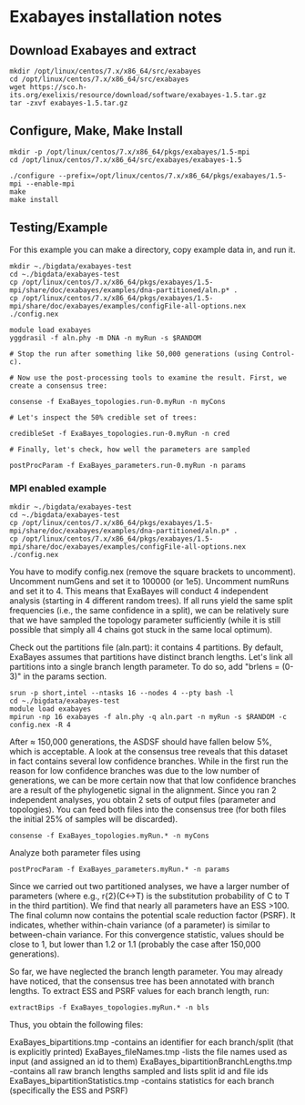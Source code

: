# Exabayes installation notes

## Download Exabayes and extract

```
mkdir /opt/linux/centos/7.x/x86_64/src/exabayes
cd /opt/linux/centos/7.x/x86_64/src/exabayes
wget https://sco.h-its.org/exelixis/resource/download/software/exabayes-1.5.tar.gz
tar -zxvf exabayes-1.5.tar.gz
```

## Configure, Make, Make Install

```
mkdir -p /opt/linux/centos/7.x/x86_64/pkgs/exabayes/1.5-mpi
cd /opt/linux/centos/7.x/x86_64/src/exabayes/exabayes-1.5

./configure --prefix=/opt/linux/centos/7.x/x86_64/pkgs/exabayes/1.5-mpi --enable-mpi
make
make install
```

## Testing/Example

For this example you can make a directory, copy example data in, and run it.

```
mkdir ~./bigdata/exabayes-test
cd ~./bigdata/exabayes-test
cp /opt/linux/centos/7.x/x86_64/pkgs/exabayes/1.5-mpi/share/doc/exabayes/examples/dna-partitioned/aln.p* .
cp /opt/linux/centos/7.x/x86_64/pkgs/exabayes/1.5-mpi/share/doc/exabayes/examples/configFile-all-options.nex ./config.nex

module load exabayes
yggdrasil -f aln.phy -m DNA -n myRun -s $RANDOM

# Stop the run after something like 50,000 generations (using Control-c).

# Now use the post-processing tools to examine the result. First, we create a consensus tree:

consense -f ExaBayes_topologies.run-0.myRun -n myCons

# Let's inspect the 50% credible set of trees:

credibleSet -f ExaBayes_topologies.run-0.myRun -n cred

# Finally, let's check, how well the parameters are sampled

postProcParam -f ExaBayes_parameters.run-0.myRun -n params
```

### MPI enabled example

```
mkdir ~./bigdata/exabayes-test
cd ~./bigdata/exabayes-test
cp /opt/linux/centos/7.x/x86_64/pkgs/exabayes/1.5-mpi/share/doc/exabayes/examples/dna-partitioned/aln.p* .
cp /opt/linux/centos/7.x/x86_64/pkgs/exabayes/1.5-mpi/share/doc/exabayes/examples/configFile-all-options.nex ./config.nex
```

You have to modify config.nex (remove the square brackets to uncomment). Uncomment numGens and set it to 100000 (or 1e5). Uncomment numRuns and set it to 4. This means that ExaBayes will conduct 4 independent analysis (starting in 4 different random trees). If all runs yield the same split frequencies (i.e., the same confidence in a split), we can be relatively sure that we have sampled the topology parameter sufficiently (while it is still possible that simply all 4 chains got stuck in the same local optimum).

Check out the partitions file (aln.part): it contains 4 partitions. By default, ExaBayes assumes that partitions have distinct branch lengths. Let's link all partitions into a single branch length parameter. To do so, add "brlens = (0-3)" in the params section.

```
srun -p short,intel --ntasks 16 --nodes 4 --pty bash -l
cd ~./bigdata/exabayes-test
module load exabayes
mpirun -np 16 exabayes -f aln.phy -q aln.part -n myRun -s $RANDOM -c config.nex -R 4
```
After ≈ 150,000 generations, the ASDSF should have fallen below 5%, which is acceptable. A look at the consensus tree reveals that this dataset in fact contains several low confidence branches. While in the first run the reason for low confidence branches was due to the low number of generations, we can be more certain now that that low confidence branches are a result of the phylogenetic signal in the alignment. Since you ran 2 independent analyses, you obtain 2 sets of output files (parameter and topologies). You can feed both files into the consensus tree (for both files the initial 25% of samples will be discarded).

```
consense -f ExaBayes_topologies.myRun.* -n myCons
```

Analyze both parameter files using

```
postProcParam -f ExaBayes_parameters.myRun.* -n params
```

Since we carried out two partitioned analyses, we have a larger number of parameters (where e.g., r{2}(C<->T) is the substitution probability of C to T in the third partition). We find that nearly all parameters have an ESS >100. The final column now contains the potential scale reduction factor (PSRF). It indicates, whether within-chain variance (of a parameter) is similar to between-chain variance. For this convergence statistic, values should be close to 1, but lower than 1.2 or 1.1 (probably the case after 150,000 generations).

So far, we have neglected the branch length parameter. You may already have noticed, that the consensus tree has been annotated with branch lengths. To extract ESS and PSRF values for each branch length, run:

```
extractBips -f ExaBayes_topologies.myRun.* -n bls
```

Thus, you obtain the following files:

ExaBayes_bipartitions.tmp 
-contains an identifier for each branch/split (that is explicitly printed)
ExaBayes_fileNames.tmp 
-lists the file names used as input (and assigned an id to them)
ExaBayes_bipartitionBranchLengths.tmp 
-contains all raw branch lengths sampled and lists split id and file ids
ExaBayes_bipartitionStatistics.tmp 
-contains statistics for each branch (specifically the ESS and PSRF)
